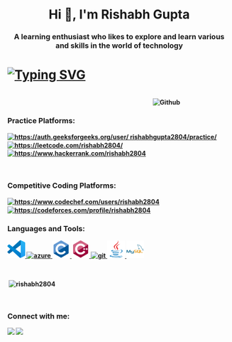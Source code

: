 <h1 align="center">Hi 👋, I'm <b>Rishabh Gupta</h1>
<h3 align="center">A learning enthusiast who likes to explore and learn various and skills in the world of technology</h3>

# [![Typing SVG](https://readme-typing-svg.herokuapp.com?size=35&color=%23F7E727&center=true&width=1000&lines=I'm+an+aspiring+Developer;I'm+a+Competitive+Programmer;I'm+a+Learning+Enthusiast;I'm+an+Explorer)](https://git.io/typing-svg)
<br>

<img width="35%" align="right" alt="Github" src="https://user-images.githubusercontent.com/48678280/88862734-4903af80-d201-11ea-968b-9c939d88a37c.gif" />
<br>
<h3 align="left"><b>Practice Platforms:</h3> <p align="left"> <a
href="https://auth.geeksforgeeks.org/user/https://auth.geeksforgeeks.org/user/rishabhgupta2804/practice/"
target="blank"><img align="center"
src="https://raw.githubusercontent.com/rahuldkjain/github-profile-readme-generator/master/src/images/icons/Social/geeks-for-geeks.svg"
alt="https://auth.geeksforgeeks.org/user/ rishabhgupta2804/practice/"
height="30" width="40" /></a> <a
href="https://www.leetcode.com/https://leetcode.com/rishabh2804/"
target="blank"><img align="center"
src="https://raw.githubusercontent.com/rahuldkjain/github-profile-readme-generator/master/src/images/icons/Social/leet-code.svg"
alt="https://leetcode.com/rishabh2804/" height="30" width="40" /></a> <a
href="https://www.hackerrank.com/https://www.hackerrank.com/rishabh2804"
target="blank"><img align="center"
src="https://raw.githubusercontent.com/rahuldkjain/github-profile-readme-generator/master/src/images/icons/Social/hackerrank.svg"
alt="https://www.hackerrank.com/rishabh2804" height="30" width="40" /></a> </p>

<br>

<h3 align="left"><b>Competitive Coding Platforms:</h3> <p align="left"> <a
href="https://www.codechef.com/users/https://www.codechef.com/users/rishabh2804"
target="blank"><img align="center"
src="https://cdn.jsdelivr.net/npm/simple-icons@3.1.0/icons/codechef.svg"
alt="https://www.codechef.com/users/rishabh2804" height="30" width="40" /></a>
<a
href="https://codeforces.com/profile/https://codeforces.com/profile/rishabh2804"
target="blank"><img align="center"
src="https://raw.githubusercontent.com/rahuldkjain/github-profile-readme-generator/master/src/images/icons/Social/codeforces.svg"
alt="https://codeforces.com/profile/rishabh2804" height="30" width="40" /></a>
</p>

<h3 align="left"><b>Languages and Tools:</h3> <p align="left"> <a
href="https://code.visualstudio.com/" target="_blank" rel="noreferrer"> <img
src="https://raw.githubusercontent.com/github/explore/80688e429a7d4ef2fca1e82350fe8e3517d3494d/topics/visual-studio-code/visual-studio-code.png"
alt="VS code" width="40" height="40"/> </a> <a
href="https://azure.microsoft.com/en-in/" target="_blank" rel="noreferrer"> <img
src="https://www.vectorlogo.zone/logos/microsoft_azure/microsoft_azure-icon.svg"
alt="azure" width="40" height="40"/> </a> <a
href="https://www.cprogramming.com/" target="_blank" rel="noreferrer"> <img
src="https://raw.githubusercontent.com/devicons/devicon/master/icons/c/c-original.svg"
alt="c" width="40" height="40"/> </a> <a href="https://www.w3schools.com/cpp/"
target="_blank" rel="noreferrer"> <img
src="https://raw.githubusercontent.com/devicons/devicon/master/icons/cplusplus/cplusplus-original.svg"
alt="cplusplus" width="40" height="40"/> </a> <a href="https://git-scm.com/"
target="_blank" rel="noreferrer"> <img
src="https://www.vectorlogo.zone/logos/git-scm/git-scm-icon.svg" alt="git"
width="40" height="40"/> </a> <a href="https://www.java.com" target="_blank"
rel="noreferrer"> <img
src="https://raw.githubusercontent.com/devicons/devicon/master/icons/java/java-original.svg"
alt="java" width="40" height="40"/> </a> <a href="https://www.mysql.com/"
target="_blank" rel="noreferrer"> <img
src="https://raw.githubusercontent.com/devicons/devicon/master/icons/mysql/mysql-original-wordmark.svg"
alt="mysql" width="40" height="40"/> </a> </p> <br> 

<p>&nbsp;<img align="center"
src="https://github-readme-stats.vercel.app/api?username=rishabh2804&show_icons=true&locale=en"
alt="rishabh2804" /></p> <br>

<h3 align="left"><b>Connect with me:</h3>
<a target="_blank" href="https://www.linkedin.com/in/rishabh-gupta-2804/"><img src="https://img.shields.io/badge/-LinkedIn-0077B5?style=for-the-badge&logo=Linkedin&logoColor=white"></img></a>
<a target="_blank" href="mailto:rishabhgupta2804@gmail.com"><img src="https://img.shields.io/badge/-Gmail-D14836?style=for-the-badge&logo=Gmail&logoColor=white"></img></a>
<br>
